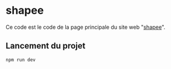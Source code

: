 # shapee

Ce code est le code de la page principale du site web "[shapee](https://www.shapee.re)".

## Lancement du projet

```sh
npm run dev
```
